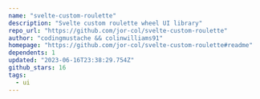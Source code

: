 ```yaml
---
name: "svelte-custom-roulette"
description: "Svelte custom roulette wheel UI library"
repo_url: "https://github.com/jor-col/svelte-custom-roulette"
author: "codingmustache && colinwilliams91"
homepage: "https://github.com/jor-col/svelte-custom-roulette#readme"
dependents: 1
updated: "2023-06-16T23:38:29.754Z"
github_stars: 16
tags: 
  - ui
---
```

